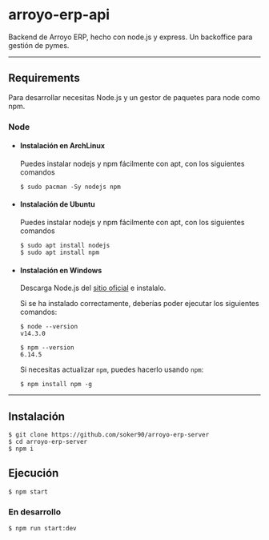 # arroyo-erp-api
Backend de Arroyo ERP, hecho con node.js y express. Un backoffice para gestión de pymes.

---
## Requirements

Para desarrollar necesitas Node.js y un gestor de paquetes para node como npm.

### Node
- #### Instalación en ArchLinux

  Puedes instalar nodejs y npm fácilmente con apt, con los siguientes comandos

      $ sudo pacman -Sy nodejs npm
      
- #### Instalación de Ubuntu

  Puedes instalar nodejs y npm fácilmente con apt, con los siguientes comandos

      $ sudo apt install nodejs
      $ sudo apt install npm
      
- #### Instalación en Windows

  Descarga Node.js del [sitio oficial](https://nodejs.org/) e instalalo.

  Si se ha instalado correctamente, deberías poder ejecutar los siguientes comandos:

      $ node --version
      v14.3.0

      $ npm --version
      6.14.5

  Si necesitas actualizar `npm`, puedes hacerlo usando `npm`:

      $ npm install npm -g

---

## Instalación

    $ git clone https://github.com/soker90/arroyo-erp-server
    $ cd arroyo-erp-server
    $ npm i

## Ejecución

    $ npm start
    
### En desarrollo
    $ npm run start:dev
